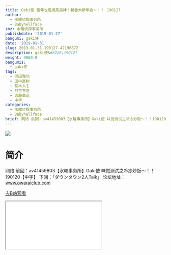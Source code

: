 ```yaml
---
title: Gaki使 猪年也是搞笑最棒！新春大新年会～！！ 190127
author:
  - 水曜侦探事务所
  - Babyhellface
zmz: 水曜侦探事务所
publishdate: '2019-01-27'
bangumi: gaki使
date: '2019-01-31'
slug: 2019-01-31-190127-42196872
description: gaki使&#8226;190127
weight: 9869.0
bangumis:
  - gaki使
tags:
  - 浜田雅功
  - 田中直树
  - 松本人志
  - 月亭方正
  - 远藤章造
  - 中字
categories:
  - 水曜侦探事务所
  - Babyhellface
brief: 网络 前回：av41459803【水曜事务所】Gaki使 味觉测试之冷冻炒饭～！！190120【中字】 下回：「ダウンタウン2人Talk」 论坛地址：www.owaraiclub.com
---
```

![](https://i.imgur.com/X22PykS.jpg)
# 简介  
网络
前回：av41459803【水曜事务所】Gaki使 味觉测试之冷冻炒饭～！！190120【中字】
下回：「ダウンタウン2人Talk」
论坛地址：www.owaraiclub.com  

[去B站观看](https://www.bilibili.com/video/av42196872/)
<div class ="resp-container"><iframe class="testiframe" src="//player.bilibili.com/player.html?aid=42196872"", scrolling="no", allowfullscreen="true" > </iframe></div> 
